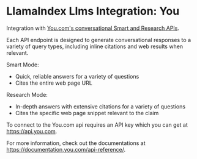 # LlamaIndex Llms Integration: You

Integration with [You.com's conversational Smart and Research APIs](https://documentation.you.com/api-reference/).

Each API endpoint is designed to generate conversational
responses to a variety of query types, including inline citations
and web results when relevant.

Smart Mode:

- Quick, reliable answers for a variety of questions
- Cites the entire web page URL

Research Mode:

- In-depth answers with extensive citations for a variety of questions
- Cites the specific web page snippet relevant to the claim

To connect to the You.com api requires an API key which
you can get at https://api.you.com.

For more information, check out the documentations at
https://documentation.you.com/api-reference/.
